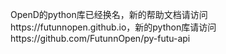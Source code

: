 OpenD的python库已经换名，新的帮助文档请访问https://futunnopen.github.io，新的python库请访问https://github.com/FutunnOpen/py-futu-api